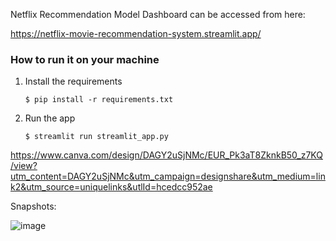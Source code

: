 Netflix Recommendation Model Dashboard can be accessed from here:

https://netflix-movie-recommendation-system.streamlit.app/

### How to run it on your machine

1. Install the requirements

   ```
   $ pip install -r requirements.txt
   ```

2. Run the app

   ```
   $ streamlit run streamlit_app.py
   ```

https://www.canva.com/design/DAGY2uSjNMc/EUR_Pk3aT8ZknkB50_z7KQ/view?utm_content=DAGY2uSjNMc&utm_campaign=designshare&utm_medium=link2&utm_source=uniquelinks&utlId=hcedcc952ae

Snapshots:

![image](https://github.com/user-attachments/assets/b1b94bf5-0c9e-4b5c-8074-3af822d1024f)

